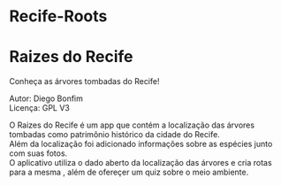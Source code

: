 # Recife-Roots
Raizes do Recife
========

Conheça as árvores tombadas do Recife!

Autor: Diego Bonfim  
Licença: GPL V3  

O Raizes do Recife é um app que contém a localização das árvores tombadas como patrimônio histórico da cidade do Recife.   
Além da localização foi adicionado informações sobre as espécies junto com suas fotos.  
O aplicativo utiliza o dado aberto da localização das árvores e cria rotas para a mesma , além de ofereçer um quiz sobre o meio ambiente.
